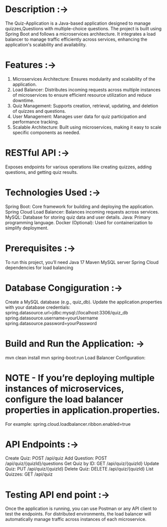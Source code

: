 # Description :->
The Quiz-Application is a Java-based application designed to manage quizzes,Questions with multiple-choice questions. 
The project is built using Spring Boot and follows a microservices architecture. 
It integrates a load balancer to manage traffic efficiently across services, enhancing the application's scalability and availability.

# Features :->
1) Microservices Architecture: Ensures modularity and scalability of the application.
2) Load Balancer: Distributes incoming requests across multiple instances of microservices to ensure efficient resource utilization and reduce downtime.
3) Quiz Management: Supports creation, retrieval, updating, and deletion of quizzes and questions.
4) User Management: Manages user data for quiz participation and performance tracking.
5) Scalable Architecture: Built using microservices, making it easy to scale specific components as needed.
   
# RESTful API :->
Exposes endpoints for various operations like creating quizzes, adding questions, and getting quiz results.

# Technologies Used :->
Spring Boot: Core framework for building and deploying the application.
Spring Cloud Load Balancer: Balances incoming requests across services.
MySQL: Database for storing quiz data and user details.
Java: Primary programming language.
Docker (Optional): Used for containerization to simplify deployment.

# Prerequisites :->
To run this project, you’ll need
Java 17
Maven
MySQL server
Spring Cloud dependencies for load balancing

# Database Congiguration :->
Create a MySQL database (e.g., quiz_db).
Update the application.properties with your database credentials:
spring.datasource.url=jdbc:mysql://localhost:3306/quiz_db
spring.datasource.username=yourUsername
spring.datasource.password=yourPassword

# Build and Run the Application: ->
mvn clean install
mvn spring-boot:run
Load Balancer Configuration:

# NOTE - If you’re deploying multiple instances of microservices, configure the load balancer properties in application.properties.
For example:
spring.cloud.loadbalancer.ribbon.enabled=true

# API Endpoints :->
Create Quiz: POST /api/quiz
Add Question: POST /api/quiz/{quizId}/questions
Get Quiz by ID: GET /api/quiz/{quizId}
Update Quiz: PUT /api/quiz/{quizId}
Delete Quiz: DELETE /api/quiz/{quizId}
List Quizzes: GET /api/quiz

# Testing API end point :->
Once the application is running, you can use Postman or any API client to test the endpoints. 
For distributed environments, the load balancer will automatically manage traffic across instances of each microservice.
